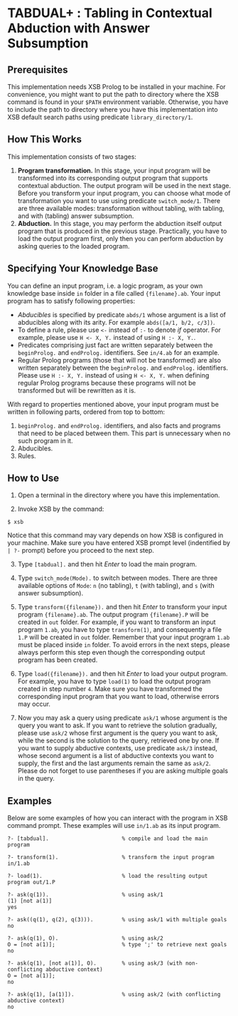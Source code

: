 # TABDUAL+ : Tabling in Contextual Abduction with Answer Subsumption

## Prerequisites
This implementation needs XSB Prolog to be installed in your machine. For convenience, you might want to put the path to directory where the XSB command is found in your `$PATH` environment variable. Otherwise, you have to include the path to directory where you have this implementation into XSB default search paths using predicate `library_directory/1`.

## How This Works
This implementation consists of two stages:
1. **Program transformation.** In this stage, your input program will be transformed into its corresponding output program that supports contextual abduction. The output program will be used in the next stage. Before you transform your input program, you can choose what mode of transformation you want to use using predicate `switch_mode/1`. There are three available modes: transformation without tabling, with tabling, and with (tabling) answer subsumption.
2. **Abduction.** In this stage, you may perform the abduction itself output program that is produced in the previous stage. Practically, you have to load the output program first, only then you can perform abduction by asking queries to the loaded program.
 
## Specifying Your Knowledge Base
You can define an input program, i.e. a logic program, as your own knowledge base inside `in` folder in a file called `{filename}.ab`. Your input program has to satisfy following properties:
* *Abducibles* is specified by predicate `abds/1` whose argument is a list of abducibles along with its arity. For example `abds([a/1, b/2, c/3])`.
* To define a rule, please use `<-` instead of `:-` to denote *if* operator. For example, please use `H <- X, Y.` instead of using `H :- X, Y.`.
* Predicates comprising just fact are written separately between the `beginProlog.` and `endProlog.` identifiers. See `in/4.ab` for an example.
* Regular Prolog programs (those that will not be transformed) are also written separately between the `beginProlog.` and `endProlog.` identifiers. Please use `H :- X, Y.` instead of using `H <- X, Y.` when defining regular Prolog programs because these programs will not be transformed but will be rewritten as it is.

With regard to properties mentioned above, your input program must be written in following parts, ordered from top to bottom:
1. `beginProlog.` and `endProlog.` identifiers, and also facts and programs that need to be placed between them. This part is unnecessary when no such program in it.
2. Abducibles.
3. Rules.

## How to Use
1. Open a terminal in the directory where you have this implementation.

2. Invoke XSB by the command:
```
$ xsb
```
Notice that this command may vary depends on how XSB is configured in your machine. Make sure you have entered XSB prompt level (indentified by `| ?-` prompt) before you proceed to the next step.

3. Type `[tabdual].` and then hit *Enter* to load the main program.

4. Type `switch_mode(Mode).` to switch between modes. There are three available options of `Mode`: `n` (no tabling), `t` (with tabling), and `s` (with answer subsumption).

5. Type `transform({filename}).` and then hit *Enter* to transform your input program `{filename}.ab`.  The output program `{filename}.P` will be created in `out` folder. For example, if you want to transform an input program `1.ab`, you have to type `transform(1)`, and consequently a file `1.P` will be created in `out` folder. Remember that your input program `1.ab` must be placed inside `in` folder. To avoid errors in the next steps, please always perform this step even though the corresponding output program has been created. 

6. Type `load({filename}).` and then hit *Enter* to load your output program.  For example, you have to type `load(1)`  to load the output program created in step number `4`. Make sure you have transformed the corresponding input program that you want to load, otherwise errors may occur.

7. Now you may ask a query using predicate `ask/1` whose argument is the query you want to ask. If you want to retrieve the solution gradually, please use `ask/2` whose first argument is the query you want to ask, while the second is the solution to the query, retrieved one by one. If you want to supply abductive contexts, use predicate `ask/3` instead, whose second argument is a list of abductive contexts you want to supply, the first and the last arguments remain the same as `ask/2`. Please do not forget to use parentheses if you are asking multiple goals in the query.

## Examples
Below are some examples of how you can interact with the program in XSB command prompt. These examples will use `in/1.ab` as its input program.

    ?- [tabdual].                       % compile and load the main program
    
    ?- transform(1).                    % transform the input program in/1.ab
    
    ?- load(1).                         % load the resulting output program out/1.P
    
    ?- ask(q(1)).                       % using ask/1
    (1) [not a(1)]
    yes
    
    ?- ask((q(1), q(2), q(3))).         % using ask/1 with multiple goals
    no
    
    ?- ask(q(1), O).                    % using ask/2 
    O = [not a(1)];                     % type ';' to retrieve next goals
    no

    ?- ask(q(1), [not a(1)], O).        % using ask/3 (with non-conflicting abductive context)
    O = [not a(1)];
    no
    
    ?- ask(q(1), [a(1)]).               % using ask/2 (with conflicting abductive context)
    no
    

